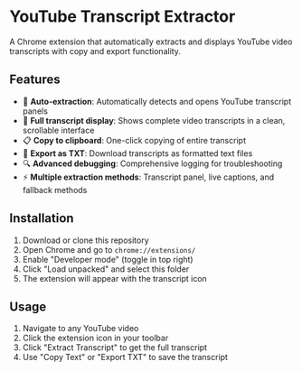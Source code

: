 # YouTube Transcript Extractor

A Chrome extension that automatically extracts and displays YouTube video transcripts with copy and export functionality.

## Features

- 🎯 **Auto-extraction**: Automatically detects and opens YouTube transcript panels
- 📝 **Full transcript display**: Shows complete video transcripts in a clean, scrollable interface  
- 📋 **Copy to clipboard**: One-click copying of entire transcript
- 💾 **Export as TXT**: Download transcripts as formatted text files
- 🔍 **Advanced debugging**: Comprehensive logging for troubleshooting
- ⚡ **Multiple extraction methods**: Transcript panel, live captions, and fallback methods

## Installation

1. Download or clone this repository
2. Open Chrome and go to `chrome://extensions/`
3. Enable "Developer mode" (toggle in top right)
4. Click "Load unpacked" and select this folder
5. The extension will appear with the transcript icon

## Usage

1. Navigate to any YouTube video
2. Click the extension icon in your toolbar
3. Click "Extract Transcript" to get the full transcript
4. Use "Copy Text" or "Export TXT" to save the transcript
